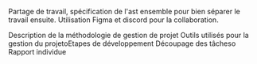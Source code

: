 Partage de travail, spécification de l'ast ensemble pour bien séparer le travail ensuite.
Utilisation Figma et discord pour la collaboration.

Description de la méthodologie de gestion de projet
Outils utilisés pour la gestion du projetoEtapes de développement
Découpage des tâcheso
Rapport individue

